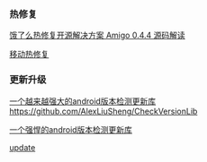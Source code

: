 ### 热修复

[饿了么热修复开源解决方案 Amigo 0.4.4 源码解读](https://juejin.im/entry/580d818a570c350068f30988)

[移动热修复](https://www.aliyun.com/product/hotfix)


### 更新升级

[一个越来越强大的android版本检测更新库](https://www.jianshu.com/p/e246dd3b9c8a)
https://github.com/AlexLiuSheng/CheckVersionLib

[一个强悍的android版本检测更新库](https://juejin.cn/post/6844903488011386894)

[update](https://github.com/czy1121/update)
[]()
[]()
[]()